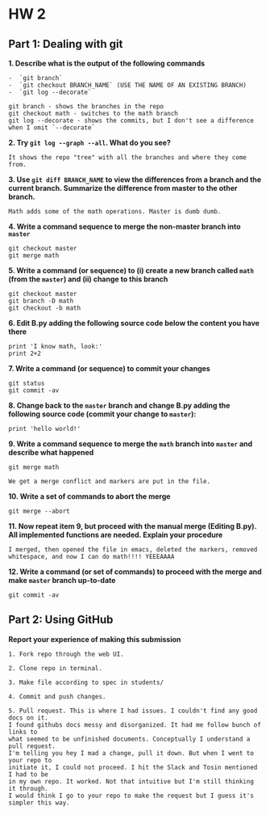 # HW 2

## Part 1: Dealing with git

**1. Describe what is the output of the following commands**

    -  `git branch` 
    -  `git checkout BRANCH_NAME` (USE THE NAME OF AN EXISTING BRANCH)
    -  `git log --decorate`

```
git branch - shows the branches in the repo
git checkout math - switches to the math branch
git log --decorate - shows the commits, but I don't see a difference when I omit `--decorate`
```

**2. Try `git log --graph --all`. What do you see?**

```
It shows the repo "tree" with all the branches and where they come from.
```

**3. Use `git diff BRANCH_NAME` to view the differences from a branch and the current branch.
   Summarize the difference from master to the other branch.**

```
Math adds some of the math operations. Master is dumb dumb.
```

**4. Write a command sequence to merge the non-master branch into `master`**

```
git checkout master
git merge math
```


**5. Write a command (or sequence) to (i) create a new branch called `math` (from the `master`)
and (ii) change to this branch**

```
git checkout master
git branch -D math
git checkout -b math
```
   
**6. Edit B.py adding the following source code below the content you have there**
```
print 'I know math, look:'
print 2+2
```

**7. Write a command (or sequence) to commit your changes**
```
git status
git commit -av
```

**8. Change back to the `master` branch and change B.py adding the following source code (commit your change to `master`):**
```
print 'hello world!'
```

**9. Write a command sequence to merge the `math` branch into `master` and describe what happened**
```
git merge math

We get a merge conflict and markers are put in the file.
```
   
**10. Write a set of commands to abort the merge**
```
git merge --abort
```
   
**11. Now repeat item 9, but proceed with the manual merge (Editing B.py). All implemented functions are needed. Explain your procedure**
```
I merged, then opened the file in emacs, deleted the markers, removed whitespace, and now I can do math!!!! YEEEAAAA
```

**12. Write a command (or set of commands) to proceed with the merge and make `master` branch up-to-date**
```
git commit -av
```

## Part 2: Using GitHub

**Report your experience of making this submission**
```
1. Fork repo through the web UI.

2. Clone repo in terminal.

3. Make file according to spec in students/

4. Commit and push changes.

5. Pull request. This is where I had issues. I couldn't find any good docs on it. 
I found githubs docs messy and disorganized. It had me follow bunch of links to 
what seemed to be unfinished documents. Conceptually I understand a pull request. 
I'm telling you hey I mad a change, pull it down. But when I went to your repo to 
initiate it, I could not proceed. I hit the Slack and Tosin mentioned I had to be 
in my own repo. It worked. Not that intuitive but I'm still thinking it through. 
I would think I go to your repo to make the request but I guess it's simpler this way.
```
